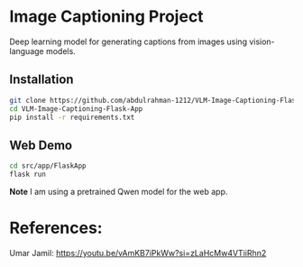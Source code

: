# Image Captioning Project

Deep learning model for generating captions from images using vision-language models.

## Installation
```bash
git clone https://github.com/abdulrahman-1212/VLM-Image-Captioning-Flask-App.git
cd VLM-Image-Captioning-Flask-App
pip install -r requirements.txt
```

## Web Demo
```bash
cd src/app/FlaskApp
flask run
```
**Note** I am using a pretrained Qwen model for the web app.
# References:
Umar Jamil: https://youtu.be/vAmKB7iPkWw?si=zLaHcMw4VTiiRhn2
